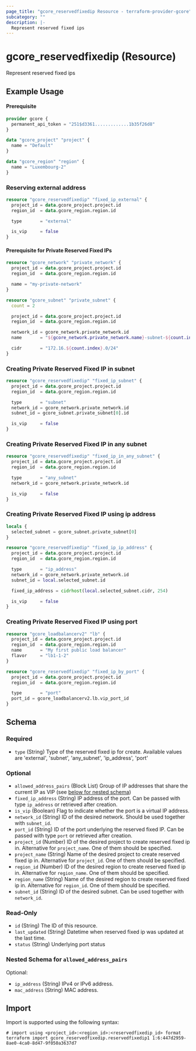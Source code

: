 ```yaml
---
page_title: "gcore_reservedfixedip Resource - terraform-provider-gcore"
subcategory: ""
description: |-
  Represent reserved fixed ips
---
```


# gcore_reservedfixedip (Resource)

Represent reserved fixed ips

## Example Usage

#### Prerequisite

```terraform
provider gcore {
  permanent_api_token = "251$d3361.............1b35f26d8"
}

data "gcore_project" "project" {
  name = "Default"
}

data "gcore_region" "region" {
  name = "Luxembourg-2"
}
```

### Reserving external address

```terraform
resource "gcore_reservedfixedip" "fixed_ip_external" {
  project_id = data.gcore_project.project.id
  region_id  = data.gcore_region.region.id

  type       = "external"

  is_vip     = false
}
```

#### Prerequisite for Private Reserved Fixed IPs

```terraform
resource "gcore_network" "private_network" {
  project_id = data.gcore_project.project.id
  region_id  = data.gcore_region.region.id

  name = "my-private-network"
}

resource "gcore_subnet" "private_subnet" {
  count = 2

  project_id = data.gcore_project.project.id
  region_id  = data.gcore_region.region.id

  network_id = gcore_network.private_network.id
  name       = "${gcore_network.private_network.name}-subnet-${count.index}"

  cidr       = "172.16.${count.index}.0/24"
}
```

### Creating Private Reserved Fixed IP in subnet

```terraform
resource "gcore_reservedfixedip" "fixed_ip_subnet" {
  project_id = data.gcore_project.project.id
  region_id  = data.gcore_region.region.id

  type       = "subnet"
  network_id = gcore_network.private_network.id
  subnet_id = gcore_subnet.private_subnet[0].id

  is_vip     = false
}
```

### Creating Private Reserved Fixed IP in any subnet

```terraform
resource "gcore_reservedfixedip" "fixed_ip_in_any_subnet" {
  project_id = data.gcore_project.project.id
  region_id  = data.gcore_region.region.id

  type       = "any_subnet"
  network_id = gcore_network.private_network.id

  is_vip     = false
}
```

### Creating Private Reserved Fixed IP using ip address

```terraform
locals {
  selected_subnet = gcore_subnet.private_subnet[0]
}

resource "gcore_reservedfixedip" "fixed_ip_ip_address" {
  project_id = data.gcore_project.project.id
  region_id  = data.gcore_region.region.id

  type       = "ip_address"
  network_id = gcore_network.private_network.id
  subnet_id = local.selected_subnet.id

  fixed_ip_address = cidrhost(local.selected_subnet.cidr, 254)

  is_vip     = false
}
```

### Creating Private Reserved Fixed IP using port

```terraform
resource "gcore_loadbalancerv2" "lb" {
  project_id = data.gcore_project.project.id
  region_id  = data.gcore_region.region.id
  name       = "My first public load balancer"
  flavor     = "lb1-1-2"
}

resource "gcore_reservedfixedip" "fixed_ip_by_port" {
  project_id = data.gcore_project.project.id
  region_id  = data.gcore_region.region.id

  type       = "port"
  port_id = gcore_loadbalancerv2.lb.vip_port_id
}
```

<!-- schema generated by tfplugindocs -->
## Schema

### Required

- `type` (String) Type of the reserved fixed ip for create. Available values are 'external', 'subnet', 'any_subnet', 'ip_address', 'port'

### Optional

- `allowed_address_pairs` (Block List) Group of IP addresses that share the current IP as VIP (see [below for nested schema](#nestedblock--allowed_address_pairs))
- `fixed_ip_address` (String) IP address of the port. Can be passed with type `ip_address` or retrieved after creation.
- `is_vip` (Boolean) Flag to indicate whether the port is a virtual IP address.
- `network_id` (String) ID of the desired network. Should be used together with `subnet_id`.
- `port_id` (String) ID of the port underlying the reserved fixed IP. Can be passed with type `port` or retrieved after creation.
- `project_id` (Number) ID of the desired project to create reserved fixed ip in. Alternative for `project_name`. One of them should be specified.
- `project_name` (String) Name of the desired project to create reserved fixed ip in. Alternative for `project_id`. One of them should be specified.
- `region_id` (Number) ID of the desired region to create reserved fixed ip in. Alternative for `region_name`. One of them should be specified.
- `region_name` (String) Name of the desired region to create reserved fixed ip in. Alternative for `region_id`. One of them should be specified.
- `subnet_id` (String) ID of the desired subnet. Can be used together with `network_id`.

### Read-Only

- `id` (String) The ID of this resource.
- `last_updated` (String) Datetime when reserved fixed ip was updated at the last time.
- `status` (String) Underlying port status

<a id="nestedblock--allowed_address_pairs"></a>
### Nested Schema for `allowed_address_pairs`

Optional:

- `ip_address` (String) IPv4 or IPv6 address.
- `mac_address` (String) MAC address.





## Import

Import is supported using the following syntax:

```shell
# import using <project_id>:<region_id>:<reservedfixedip_id> format
terraform import gcore_reservedfixedip.reservedfixedip1 1:6:447d2959-8ae0-4ca0-8d47-9f050a3637d7
```


